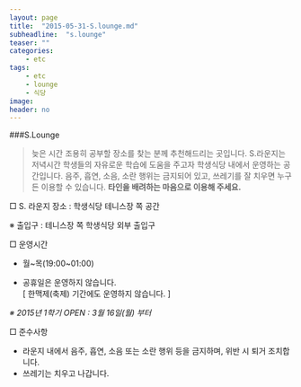 ```yaml
---
layout: page
title:  "2015-05-31-S.lounge.md"
subheadline:  "s.lounge"
teaser: ""
categories:
    - etc
tags:
    - etc
    - lounge
    - 식당
image:
header: no
---
```


###S.Lounge

> 늦은 시간 조용히 공부할 장소를 찾는 분께 추천해드리는 곳입니다.
S.라운지는 저녁시간 학생들의 자유로운 학습에 도움을 주고자 학생식당 내에서 운영하는 공간입니다. 
음주, 흡연, 소음, 소란 행위는 금지되어 있고, 쓰레기를 잘 치우면 누구든 이용할 수 있습니다.
**타인을 배려하는 마음으로 이용해 주세요.**

□ S. 라운지 장소 : 학생식당 테니스장 쪽 공간      

   ※ 출입구 : 테니스장 쪽 학생식당 외부 출입구

□ 운영시간
   - 월~목(19:00~01:00)     
  * 공휴일은 운영하지 않습니다.    
        [ 한맥제(축제) 기간에도 운영하지 않습니다. ]

*※ 2015년 1학기 OPEN : 3월 16일(월) 부터*

□ 준수사항
- 라운지 내에서 음주, 흡연, 소음 또는 소란 행위 등을 금지하며, 위반 시 퇴거 조치합니다. 
- 쓰레기는 치우고 나갑니다.

